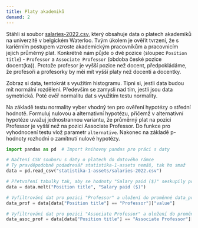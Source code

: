 ```yaml
---
title: Platy akademiků
demand: 2
---
```


Stáhli si soubor [salaries-2022.csv](assets/salaries-2022.csv), který obsahuje data o platech akademiků na univerzitě v belgickém Waterloo. Tvým úkolem je ověřit tvrzení, že s kariérním postupem vzroste akademickým pracovníkům a pracovnicím jejich průměrný plat. Konkrétně nám půjde o dvě pozice (sloupec `Position title`) - `Professor` a `Associate Professor` (obdoba české pozice docent(ka)). Protože profesor je vyšší pozice než docent, předpokládáme, že profesoři a profesorky by měi mít vyšší platy než docenti a docentky.

Zobraz si data, tentokrát s využitím histogramu. Tipni si, jestli data budou mít normální rozdělení. Především se zamysli nad tím, jestli jsou data symetrická. Poté ověř normalitu dat s využitím testu normality.

Na základě testu normality vyber vhodný ten pro ověření hypotézy o střední hodnotě. Formuluj nulovou a alternativní hypotézu, přičemž v alternativní hypotéze uvažuj jednostrannou variantu, že průměrný plat na pozici Professor je vyšší než na pozici Associate Professor. Do funkce pro vyhodnocení testu vlož parametr `alternative`. Nakonec na základě p-hodnoty rozhodni o zamítnutí nulové hypotézy.


```python
import pandas as pd  # Import knihovny pandas pro práci s daty

# Načtení CSV souboru s daty o platech do datového rámce
# Ty pravděpodobně podadresář statistika-1-assets nemáš, tak ho smaž
data = pd.read_csv("statistika-1-assets/salaries-2022.csv")

# Přetvoření tabulky tak, aby se hodnoty "Salary paid ($)" seskupily pod jediný sloupec "variable"
data = data.melt("Position title", "Salary paid ($)")

# Vyfiltrování dat pro pozici "Professor" a uložení do proměnné data_prof
data_prof = data[data["Position title"] == "Professor"]["value"]

# Vyfiltrování dat pro pozici "Associate Professor" a uložení do proměnné data_asoc_prof
data_asoc_prof = data[data["Position title"] == "Associate Professor"]["value"]

```
